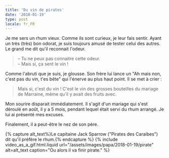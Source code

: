 ```yaml
---
title: 'Du vin de pirates'
date: '2018-01-19'
type: post
locale: fr_FR
---
```


Je me sers un rhum vieux. Comme ils sont curieux, je leur fais sentir. Ayant un très (très) bon odorat, je suis toujours amusé de tester celui des autres. Le grand me dit qu'il reconnait l'odeur.

<!-- more -->

> – Tu ne peux pas connaitre cette odeur.  
> – Mais si, ça sent le vin !

Comme l'abruti que je suis, je glousse. Son frère lui lance un "Ah mais non, c'est pas du vin, t'es bête" qui l'énerve au plus haut point. Il se met à crier :

> Mais si, c'est du vin ! C'est le vin des grosses bouteilles du mariage de Marraine, même qu'il y avait des fruits avec.

Mon sourire disparait immédiatement. Il s'agit d'un mariage qui s'est déroulé en août, il y a 5 mois, pendant lequel était servi du rhum arrangé. Je lui ai présenté mes excuses.

Finalement, il a peut-être le nez de son père.

{% capture alt_text%}Le capitaine Jack Sparrow ("Pirates des Caraibes") dit qu'il préfère le rhum.{% endcapture %}
{% include video_as_a_gif.html.liquid
url="/assets/images/papa/2018-01-19/pirate"
alt=alt_text
caption="Ou alors il va finir pirate."
%}
